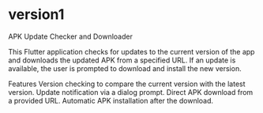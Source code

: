 # version1
APK Update Checker and Downloader


This Flutter application checks for updates to the current version of the app and downloads the updated APK from a specified URL. If an update is available, the user is prompted to download and install the new version.

Features
Version checking to compare the current version with the latest version.
Update notification via a dialog prompt.
Direct APK download from a provided URL.
Automatic APK installation after the download.
